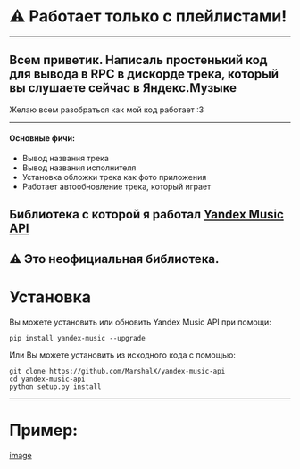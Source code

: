 # ⚠️ Работает только с плейлистами!
____
## Всем приветик. Написаль простенький код для вывода в RPC в дискорде трека, который вы слушаете сейчас в Яндекс.Музыке
Желаю всем разобраться как мой код работает :3
____

#### Основные фичи:
 - Вывод названия трека
 - Вывод названия исполнителя
 - Установка обложки трека как фото приложения
 - Работает автообновление трека, который играет


## Библиотека с которой я работал [Yandex Music API](https://github.com/MarshalX/yandex-music-api) 
## ⚠️ Это неофициальная библиотека.


# Установка

Вы можете установить или обновить Yandex Music API при помощи:

    pip install yandex-music --upgrade

Или Вы можете установить из исходного кода с помощью:

    git clone https://github.com/MarshalX/yandex-music-api
    cd yandex-music-api
    python setup.py install

____

# Пример:
[image](https://github.com/MrTimoxaYT/Yandex-Music-Discord-RPC/blob/main/img/preview.jpg)
